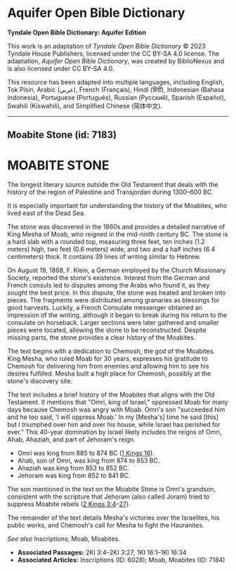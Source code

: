 # Aquifer Open Bible Dictionary

**Tyndale Open Bible Dictionary: Aquifer Edition**

This work is an adaptation of *Tyndale Open Bible Dictionary* © 2023 Tyndale House Publishers, licensed under the CC BY\-SA 4\.0 license. The adaptation, *Aquifer Open Bible Dictionary*, was created by BiblioNexus and is also licensed under CC BY\-SA 4\.0\.

This resource has been adapted into multiple languages, including English, Tok Pisin, Arabic (عربي), French (Français), Hindi (हिंदी), Indonesian (Bahasa Indonesia), Portuguese (Português), Russian (Русский), Spanish (Español), Swahili (Kiswahili), and Simplified Chinese (简体中文).



--------------------------------

## Moabite Stone (id: 7183)

MOABITE STONE
=============

The longest literary source outside the Old Testament that deals with the history of the region of Palestine and Transjordan during 1300–600 BC.

It is especially important for understanding the history of the Moabites, who lived east of the Dead Sea. 

The stone was discovered in the 1860s and provides a detailed narrative of King Mesha of Moab, who reigned in the mid\-ninth century BC. The stone is a hard slab with a rounded top, measuring three feet, ten inches (1\.2 meters) high, two feet (0\.6 meters) wide, and two and a half inches (6\.4 centimeters) thick. It contains 39 lines of writing similar to Hebrew.

On August 19, 1868, F. Klein, a German employed by the Church Missionary Society, reported the stone's existence. Interest from the German and French consuls led to disputes among the Arabs who found it, as they sought the best price. In this dispute, the stone was heated and broken into pieces. The fragments were distributed among granaries as blessings for good harvests. Luckily, a French Consulate messenger obtained an impression of the writing, although it began to break during his return to the consulate on horseback. Larger sections were later gathered and smaller pieces were located, allowing the stone to be reconstructed. Despite missing parts, the stone provides a clear history of the Moabites.

The text begins with a dedication to Chemosh, the god of the Moabites. King Mesha, who ruled Moab for 30 years, expresses his gratitude to Chemosh for delivering him from enemies and allowing him to see his desires fulfilled. Mesha built a high place for Chemosh, possibly at the stone's discovery site.

The text includes a brief history of the Moabites that aligns with the Old Testament. It mentions that "Omri, king of Israel," oppressed Moab for many days because Chemosh was angry with Moab. Omri's son "succeeded him and he too said, 'I will oppress Moab.' In my \[Mesha's] time he said \[this] but I triumphed over him and over his house, while Israel has perished for ever." This 40\-year domination by Israel likely includes the reigns of Omri, Ahab, Ahaziah, and part of Jehoram's reign.

* Omri was king from 885 to 874 BC ([1 Kings 16](https://ref.ly/1Kgs16:1-1Kgs16:34)).
* Ahab, son of Omri, was king from 874 to 853 BC.
* Ahaziah was king from 853 to 852 BC.
* Jehoram was king from 852 to 841 BC.

The son mentioned in the text on the Moabite Stone is Omri's grandson, consistent with the scripture that Jehoram (also called Joram) tried to suppress Moabite rebels ([2 Kings 3:4](https://ref.ly/2Kgs3:4-2Kgs3:27)–[27](https://ref.ly/2Kgs3:4-2Kgs3:27)).

The remainder of the text details Mesha's victories over the Israelites, his public works, and Chemosh's call for Mesha to fight the Hauranites.

*See also* Inscriptions; Moab, Moabites.

* **Associated Passages:** 2KI 3:4–2KI 3:27; 1KI 16:1–1KI 16:34
* **Associated Articles:** Inscriptions (ID: 6028); Moab, Moabites (ID: 7184)

